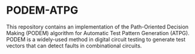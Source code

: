 # PODEM-ATPG
This repository contains an implementation of the Path-Oriented Decision Making (PODEM) algorithm for Automatic Test Pattern Generation (ATPG). PODEM is a widely-used method in digital circuit testing to generate test vectors that can detect faults in combinational circuits.
